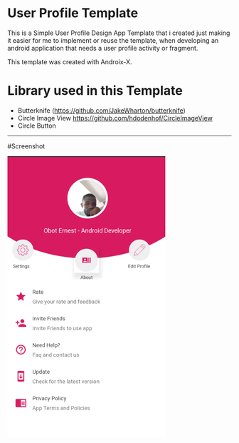 # User Profile Template
 This is a Simple User Profile Design App Template that i created just making it easier for me to implement or reuse the template, when developing an
 android application that needs a user profile activity or fragment. 
 
 This template was created with Androix-X.
 
# Library used in this Template
- Butterknife (https://github.com/JakeWharton/butterknife)
- Circle Image View https://github.com/hdodenhof/CircleImageView
- Circle Button

***
#Screenshot

![](images/image_design.png)
